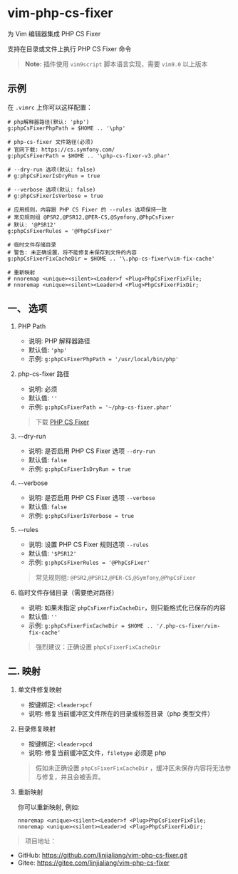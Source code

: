 # vim-php-cs-fixer

为 Vim 编辑器集成 PHP CS Fixer

支持在目录或文件上执行 PHP CS Fixer 命令

> **Note:** 插件使用 `vim9script` 脚本语言实现，需要 `vim9.0` 以上版本

## 示例

在 `.vimrc` 上你可以这样配置：

```vim9script
# php解释器路径(默认: 'php')
g:phpCsFixerPhpPath = $HOME .. '\php'

# php-cs-fixer 文件路径(必须)
# 官网下载: https://cs.symfony.com/
g:phpCsFixerPath = $HOME .. '\php-cs-fixer-v3.phar'

# --dry-run 选项(默认: false)
# g:phpCsFixerIsDryRun = true

# --verbose 选项(默认: false)
# g:phpCsFixerIsVerbose = true

# 应用规则，内容跟 PHP CS Fixer 的 --rules 选项保持一致
# 常见规则组 @PSR2,@PSR12,@PER-CS,@Symfony,@PhpCsFixer
# 默认: '@PSR12'
g:phpCsFixerRules = '@PhpCsFixer'

# 临时文件存储目录
# 警告: 未正确设置，将不能修复未保存到文件的内容
g:phpCsFixerFixCacheDir = $HOME .. '\.php-cs-fixer\vim-fix-cache'

# 重新映射
# nnoremap <unique><silent><Leader>f <Plug>PhpCsFixerFixFile;
# nnoremap <unique><silent><Leader>d <Plug>PhpCsFixerFixDir;
```

## 一、 选项

1. PHP Path

    - 说明: PHP 解释器路径
    - 默认值: `'php'`
    - 示例: `g:phpCsFixerPhpPath = '/usr/local/bin/php'`

2. php-cs-fixer 路径

    - 说明: 必须
    - 默认值: `''`
    - 示例: `g:phpCsFixerPath = '~/php-cs-fixer.phar'`

    > 下载 [PHP CS Fixer](https://cs.symfony.com/)

3. --dry-run

    - 说明: 是否启用 PHP CS Fixer 选项 `--dry-run`
    - 默认值: `false`
    - 示例: `g:phpCsFixerIsDryRun = true`

4. --verbose

    - 说明: 是否启用 PHP CS Fixer 选项 `--verbose`
    - 默认值: `false`
    - 示例: `g:phpCsFixerIsVerbose = true`

5. --rules

    - 说明: 设置 PHP CS Fixer 规则选项 `--rules`
    - 默认值: `'$PSR12'`
    - 示例: `g:phpCsFixerRules = '@PhpCsFixer'`

    > 常见规则组: `@PSR2`,`@PSR12`,`@PER-CS`,`@Symfony`,`@PhpCsFixer`

6. 临时文件存储目录（需要绝对路径）

    - 说明: 如果未指定 `phpCsFixerFixCacheDir`，则只能格式化已保存的内容
    - 默认值: `''`
    - 示例: `g:phpCsFixerFixCacheDir = $HOME .. '/.php-cs-fixer/vim-fix-cache'`

    > 强烈建议：正确设置 `phpCsFixerFixCacheDir`

## 二. 映射

1. 单文件修复映射

    - 按键绑定: `<leader>pcf`
    - 说明: 修复当前缓冲区文件所在的目录或标签目录（php 类型文件）

2. 目录修复映射

    - 按键绑定: `<leader>pcd`
    - 说明: 修复当前缓冲区文件，`filetype` 必须是 php

    > 假如未正确设置 `phpCsFixerFixCacheDir` ，缓冲区未保存内容将无法参与修复，并且会被丢弃。

3. 重新映射

    你可以重新映射, 例如:

    ```vim9script
    nnoremap <unique><silent><Leader>f <Plug>PhpCsFixerFixFile;
    nnoremap <unique><silent><Leader>d <Plug>PhpCsFixerFixDir;
    ```

> 项目地址：

-   GitHub: https://github.com/linjialiang/vim-php-cs-fixer.git
-   Gitee: https://gitee.com/linjialiang/vim-php-cs-fixer
